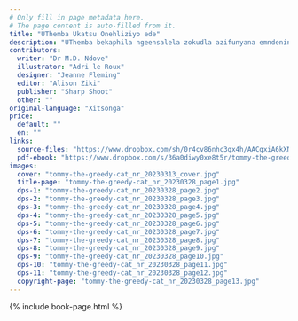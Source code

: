 ```yaml
---
# Only fill in page metadata here.
# The page content is auto-filled from it.
title: "UThemba Ukatsu Onehliziyo ede"
description: "UThemba bekaphila ngeensalela zokudla azifunyana emndenini wakwaManala. Umndeni wakwaManala nawukhambako uya eholideyini, uThemba uzokuphila ngani?"
contributors:
  writer: "Dr M.D. Ndove"
  illustrator: "Adri le Roux"
  designer: "Jeanne Fleming"
  editor: "Alison Ziki"
  publisher: "Sharp Shoot"
  other: ""
original-language: "Xitsonga"
price:
  default: ""
  en: ""
links:
  source-files: "https://www.dropbox.com/sh/0r4cv86nhc3qx4h/AACgxiA6kXN0UTobH63Zsc8ha?dl=0"
  pdf-ebook: "https://www.dropbox.com/s/36a0diwy0xe8t5r/tommy-the-greedy-cat_nr_20230313.pdf?dl=0"
images:
  cover: "tommy-the-greedy-cat_nr_20230313_cover.jpg"
  title-page: "tommy-the-greedy-cat_nr_20230328_page1.jpg"
  dps-1: "tommy-the-greedy-cat_nr_20230328_page2.jpg"
  dps-2: "tommy-the-greedy-cat_nr_20230328_page3.jpg"
  dps-3: "tommy-the-greedy-cat_nr_20230328_page4.jpg"
  dps-4: "tommy-the-greedy-cat_nr_20230328_page5.jpg"
  dps-5: "tommy-the-greedy-cat_nr_20230328_page6.jpg"
  dps-6: "tommy-the-greedy-cat_nr_20230328_page7.jpg"
  dps-7: "tommy-the-greedy-cat_nr_20230328_page8.jpg"
  dps-8: "tommy-the-greedy-cat_nr_20230328_page9.jpg"
  dps-9: "tommy-the-greedy-cat_nr_20230328_page10.jpg"
  dps-10: "tommy-the-greedy-cat_nr_20230328_page11.jpg"
  dps-11: "tommy-the-greedy-cat_nr_20230328_page12.jpg"
  copyright-page: "tommy-the-greedy-cat_nr_20230328_page13.jpg"
---
```


{% include book-page.html %}

